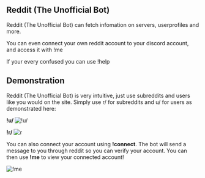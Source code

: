 ## Reddit (The Unofficial Bot)
Reddit (The Unofficial Bot) can fetch infomation on servers, userprofiles and more.

You can even connect your own reddit account to your discord account, and access it with !me

If your every confused you can use !help
## Demonstration
Reddit (The Unofficial Bot) is very intuitive, just use subreddits and users like you would on the site. Simply use r/ for subreddits and u/ for users as demonstrated here:

**!u/**
![!u/](https://raw.githubusercontent.com/BWACpro/Reddit/master/assets/u.png)

**!r/**
![r](https://raw.githubusercontent.com/BWACpro/Reddit/master/assets/r.png)

You can also connect your account using **!connect**. The bot will send a message to you through reddit so you can verify your account. You can then use **!me** to view your connected account!

![!me](https://raw.githubusercontent.com/BWACpro/Reddit/master/assets/!me.png)

